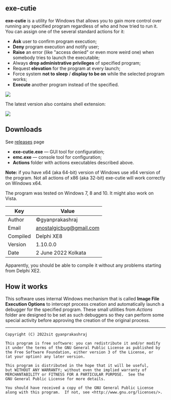 ﻿## exe-cutie

**exe-cutie** is a utility for Windows that allows you to gain more
control over running any specified program regardless of who and how tried to
run it. You can assign one of the several standard actions for it:

 - **Ask** user to confirm program execution;
 - **Deny** program execution and notify user;
 - **Raise** an error (like "access denied" or even more weird one) when somebody tries to launch the executable;
 - Always **drop administrative privileges** of specified program;
 - Request **elevation** for the program at every launch;
 - Force system **not to sleep** / **display to be on** while the selected program works;
 - **Execute** another program instead of the specified.

![](https://user-images.githubusercontent.com/30962924/46260732-70e53780-c4f2-11e8-908c-d1c55b44aabe.png)

The latest version also contains shell extension:

![](https://user-images.githubusercontent.com/30962924/46580600-a3ca8680-ca30-11e8-953d-ddffb3cfe4dc.png)

## Downloads

See [releases](https://github.com/gyanprakashraj/exe-cutie/releases) page

 - **exe-cutie.exe** — GUI tool for configuration;
 - **emc.exe** — console tool for configuration;
 - **Actions** folder with actions executables described above.

**Note:** if you have x64 (aka 64-bit) version of Windows use x64 version of the program.
Not all actions of x86 (aka 32-bit) exe-cutie will work correctly on Windows x64.

The program was tested on Windows 7, 8 and 10. It might also work on Vista.

Key        | Value
---------- | -----
Author     | ©gyanprakashraj
Email      | anostalgicbug@gmail.com
Compiled   | Delphi XE8
Version    | 1.10.0.0
Date       | 2 June 2022 Kolkata

Apparently, you should be able to compile it without any problems starting from
Delphi XE2.

## How it works

This software uses internal Windows mechanism that is called **Image File
Execution Options** to intercept process creation and automatically launch a
debugger for the specified program. These small utilities from *Actions* folder
are designed to be set as such debuggers so they can perform some special activity
before approving the creation of the original process.

------------------------------------------------------------------------------

    Copyright (C) 2022sit gyanprakashraj

    This program is free software: you can redistribute it and/or modify
    it under the terms of the GNU General Public License as published by
    the Free Software Foundation, either version 3 of the License, or
    (at your option) any later version.

    This program is distributed in the hope that it will be useful,
    but WITHOUT ANY WARRANTY; without even the implied warranty of
    MERCHANTABILITY or FITNESS FOR A PARTICULAR PURPOSE.  See the
    GNU General Public License for more details.

    You should have received a copy of the GNU General Public License
    along with this program.  If not, see <http://www.gnu.org/licenses/>.